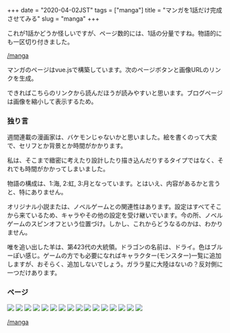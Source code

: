 +++
date = "2020-04-02JST"
tags = ["manga"]
title = "マンガを1話だけ完成させてみる"
slug = "manga"
+++

これが1話かどうか怪しいですが、ページ数的には、1話の分量ですね。物語的にも一区切り付きました。

[/manga](/manga)

マンガのページはvue.jsで構築しています。次のページボタンと画像URLのリンクを生成。

できればこちらのリンクから読んだほうが読みやすいと思います。ブログページは画像を縮小して表示するため。

### 独り言

週間連載の漫画家は、バケモンじゃないかと思いました。絵を書くのって大変で、セリフとか背景とか時間がかかります。

私は、そこまで緻密に考えたり設計したり描き込んだりするタイプではなく、それでも時間がかかってしまいました。

物語の構成は、1:海, 2:虹, 3:月となっています。とはいえ、内容があるかと言うと、特にありません。

オリジナル小説または、ノベルゲームとの関連性はあります。設定はすべてそこから来ているため、キャラやその他の設定を受け継いでいます。今の所、ノベルゲームのスピンオフという位置づけ。しかし、これからどうなるのかは、わかりません。

唯を追い出した羊は、第423代の大統領。ドラゴンの名前は、ドライ。色はブルーぽい感じ。ゲームの方でも必要になればキャラクター(モンスター)一覧に追加しますが、おそらく、追加しないでしょう。ガララ星に大陸はないの？反対側に一つだけあります。

### ページ

![](/manga/0.png)
![](/manga/1.png)
![](/manga/2.png)
![](/manga/3.png)
![](/manga/4.png)
![](/manga/5.png)
![](/manga/6.png)
![](/manga/7.png)
![](/manga/8.png)
![](/manga/9.png)
![](/manga/10.png)
![](/manga/11.png)
![](/manga/12.png)
![](/manga/13.png)
![](/manga/14.png)
![](/manga/15.png)

[/manga](/manga)
